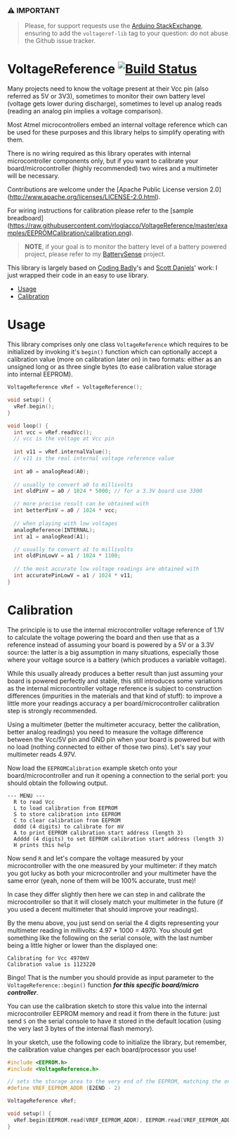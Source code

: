 ### &#x26A0; **IMPORTANT**
 
> Please, for support requests use the [Arduino StackExchange](https://arduino.stackexchange.com/questions/tagged/voltageref-lib), ensuring to add the `voltageref-lib` tag to your question: do not abuse the Github issue tracker.

VoltageReference [![Build Status][travis-status]][travis]
=============
[travis]: https://travis-ci.org/rlogiacco/VoltageReference
[travis-status]: https://travis-ci.org/rlogiacco/VoltageReference.svg?branch=master

Many projects need to know the voltage present at their Vcc pin (also referred as 5V or 3V3), sometimes to monitor their own battery level (voltage gets lower during discharge), sometimes to level up analog reads (reading an analog pin implies a voltage comparison).

Most Atmel microcontrollers embed an internal voltage reference which can be used for these purposes and this library helps to simplify operating with them.

There is no wiring required as this library operates with internal microcontroller components only, but if you want to calibrate your board/microcontroller (highly recommended) two wires and a multimeter will be necessary.

Contributions are welcome under the [Apache Public License version 2.0] (http://www.apache.org/licenses/LICENSE-2.0.html).

For wiring instructions for calibration please refer to the [sample breadboard] (https://raw.githubusercontent.com/rlogiacco/VoltageReference/master/examples/EEPROMCalibration/calibration.png).

> **NOTE**, if your goal is to monitor the battery level of a battery powered project, please refer to my [BatterySense](https://github.com/rlogiacco/BatterySense) project.

This library is largely based on [Coding Badly](http://forum.arduino.cc/index.php?action=profile;u=10859)'s and [Scott Daniels](http://provideyourown.com/2012/secret-arduino-voltmeter-measure-battery-voltage/)' work: I just wrapped their code in an easy to use library.

<!-- toc -->

- [Usage](#usage)
- [Calibration](#calibration)

<!-- tocstop -->

Usage
============

This library comprises only one class `VoltageReference` which requires to be initialized by invoking it's `begin()` function which can optionally accept a calibration value (more on calibration later on) in two formats: either as an unsigned long or as three single bytes (to ease calibration value storage into internal EEPROM).

```cpp
VoltageReference vRef = VoltageReference();

void setup() {
  vRef.begin();
}

void loop() {
  int vcc = vRef.readVcc();
  // vcc is the voltage at Vcc pin
  
  int v11 = vRef.internalValue();
  // v11 is the real internal voltage reference value
  
  int a0 = analogRead(A0);
  
  // usually to convert a0 to millivolts
  int oldPinV = a0 / 1024 * 5000; // for a 3.3V board use 3300

  // more precise result can be obtained with
  int betterPinV = a0 / 1024 * vcc;
  
  // when playing with low voltages
  analogReference(INTERNAL);
  int a1 = analogRead(A1);

  // usually to convert a1 to millivolts
  int oldPinLowV = a1 / 1024 * 1100;
  
  // the most accurate low voltage readings are obtained with
  int accuratePinLowV = a1 / 1024 * v11;
}
```

Calibration
============

The principle is to use the internal microcontroller voltage reference of 1.1V to calculate the voltage powering the board and then use that as a reference instead of assuming your board is powered by a 5V or a 3.3V source: the latter is a big assumption in many situations, especially those where your voltage source is a battery (which produces a variable voltage).

While this usually already produces a better result than just assuming your board is powered perfectly and stable, this still introduces some variations as the internal microcontroller voltage reference is subject to construction differences (impurities in the materials and that kind of stuff): to improve a little more your readings accuracy a per board/microcontroller calibration step is strongly recommended.

Using a multimeter (better the multimeter accuracy, better the calibration, better analog readings) you need to measure the voltage difference between the Vcc/5V pin and GND pin when your board is powered but with no load (nothing connected to either of those two pins). 
Let's say your multimeter reads 4.97V.

Now load the `EEPROMCalibration` example sketch onto your board/microcontroller and run it opening a connection to the serial port: you should obtain the following output.

```
--- MENU ---
  R to read Vcc
  L to load calibration from EEPROM
  S to store calibration into EEPROM
  C to clear calibration from EEPROM
  dddd (4 digits) to calibrate for mV
  A to print EEPROM calibration start address (length 3)
  Adddd (4 digits) to set EEPROM calibration start address (length 3)
  H prints this help
```

Now send `R` and let's compare the voltage measured by your microcontroller with the one measured by your multimeter: if they match you got lucky as both your microcontroller and your multimeter have the same error (yeah, none of them will be 100% accurate, trust me)!

In case they differ slightly then here we can step in and calibrate the microcontroller so that it will closely match your multimeter in the future (if you used a decent multimeter that should improve your readings).

By the menu above, you just send on serial the 4 digits representing your multimeter reading in millivolts: 4.97 * 1000 = 4970. You should get something like the following on the serial console, with the last number being a little higher or lower than the displayed one:

```
Calibrating for Vcc 4970mV
Calibration value is 1123220
```

Bingo! That is the number you should provide as input parameter to the `VoltageReference::begin()` function ***for this specific board/micro controller***. 

You can use the calibration sketch to store this value into the internal microcontroller EEPROM memory and read it from there in the future: just send `S` on the serial console to have it stored in the default location (using the very last 3 bytes of the internal flash memory).

In your sketch, use the following code to initialize the library, but remember, the calibration value changes per each board/processor you use!

```cpp
#include <EEPROM.h>
#include <VoltageReference.h>

// sets the storage area to the very end of the EEPROM, matching the one used by the calibration sketch
#define VREF_EEPROM_ADDR (E2END - 2)

VoltageReference vRef;

void setup() {
  vRef.begin(EEPROM.read(VREF_EEPROM_ADDR), EEPROM.read(VREF_EEPROM_ADDR + 1), EEPROM.read(VREF_EEPROM_ADDR + 2));
}
```
